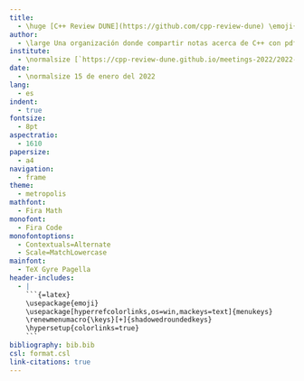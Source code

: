 ```yaml
---
title:
  - \huge [C++ Review DUNE](https://github.com/cpp-review-dune) \emoji{laptop}
author:
  - \large Una organización donde compartir notas acerca de C++ con pdfs escritos en \LaTeX.
institute:
  - \normalsize [`https://cpp-review-dune.github.io/meetings-2022/2022-01-15.pdf`](https://cpp-review-dune.github.io/meetings-2022/2022-01-15.pdf), sesión grabada en [`diode.zone`](https://cpp-review-dune.github.io/introductory-review/videos/zoom/meetings).
date:
  - \normalsize 15 de enero del 2022
lang:
  - es
indent:
  - true
fontsize:
  - 8pt
aspectratio:
  - 1610
papersize:
  - a4
navigation:
  - frame
theme:
  - metropolis
mathfont:
  - Fira Math
monofont:
  - Fira Code
monofontoptions:
  - Contextuals=Alternate
  - Scale=MatchLowercase
mainfont:
  - TeX Gyre Pagella
header-includes:
  - |
    ```{=latex}
    \usepackage{emoji}
    \usepackage[hyperrefcolorlinks,os=win,mackeys=text]{menukeys}
    \renewmenumacro{\keys}[+]{shadowedroundedkeys}
    \hypersetup{colorlinks=true}
    ```
bibliography: bib.bib
csl: format.csl
link-citations: true
---
```

